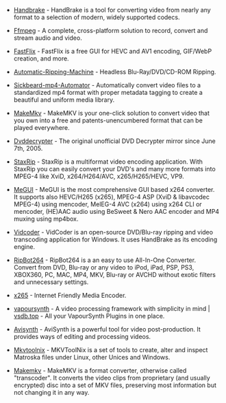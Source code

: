 -   [Handbrake](https://handbrake.fr/) - HandBrake is a tool for converting video from nearly any format to a selection of modern, widely supported codecs.

-   [Ffmpeg](https://ffmpeg.org/) - A complete, cross-platform solution to record, convert and stream audio and video.

-   [FastFlix](https://github.com/cdgriffith/FastFlix) - FastFlix is a free GUI for HEVC and AV1 encoding, GIF/WebP creation, and more.

-   [Automatic-Ripping-Machine](https://b3n.org/automatic-ripping-machine/) - Headless Blu-Ray/DVD/CD-ROM Ripping.

-   [Sickbeard-mp4-Automator](https://github.com/mdhiggins/sickbeard_mp4_automator) - Automatically convert video files to a standardized mp4 format with proper metadata tagging to create a beautiful and uniform media library.

-   [MakeMkv](http://www.makemkv.com/) - MakeMKV is your one-click solution to convert video that you own into a free and patents-unencumbered format that can be played everywhere.

-   [Dvddecrypter](http://dvddecrypter.org.uk/) - The original unofficial DVD Decrypter mirror since June 7th, 2005.

-   [StaxRip](https://github.com/staxrip/staxrip) - StaxRip is a multiformat video encoding application. With StaxRip you can easily convert your DVD's and many more formats into MPEG-4 like XviD, x264/H264/AVC, x265/H265/HEVC, VP9.

-   [MeGUI](https://www.videohelp.com/software/MeGUI) - MeGUI is the most comprehensive GUI based x264 converter. It supports also HEVC/H265 (x265), MPEG-4 ASP (XviD & libavcodec MPEG-4) using mencoder, MelEG-4 AVC (x264) using x264 CLI or mencoder, (HE)AAC audio using BeSweet & Nero AAC encoder and MP4 muxing using mp4box.

-   [Vidcoder](https://vidcoder.net/) - VidCoder is an open-source DVD/Blu-ray ripping and video transcoding application for Windows. It uses HandBrake as its encoding engine.

-   [RipBot264](https://www.videohelp.com/software/RipBot264) - RipBot264 is a an easy to use All-In-One Converter. Convert from DVD, Blu-ray or any video to iPod, iPad, PSP, PS3, XBOX360, PC, MAC, MP4, MKV, Blu-ray or AVCHD without exotic filters and unnecessary settings.

-   [x265](http://x265.github.io/) - Internet Friendly Media Encoder.

-   [vapoursynth](https://www.vapoursynth.com/) - A video processing framework with simplicity in mind | [vsdb.top](https://vsdb.top/) - All your VapourSynth Plugins in one place.

-   [Avisynth](http://avisynth.nl/index.php/Main_Page) - AviSynth is a powerful tool for video post-production. It provides ways of editing and processing videos.

-   [Mkvtoolnix](https://mkvtoolnix.download/) - MKVToolNix is a set of tools to create, alter and inspect Matroska files under Linux, other Unices and Windows.

-   [Makemkv](https://www.makemkv.com/) - MakeMKV is a format converter, otherwise called "transcoder". It converts the video clips from proprietary (and usually encrypted) disc into a set of MKV files, preserving most information but not changing it in any way.

